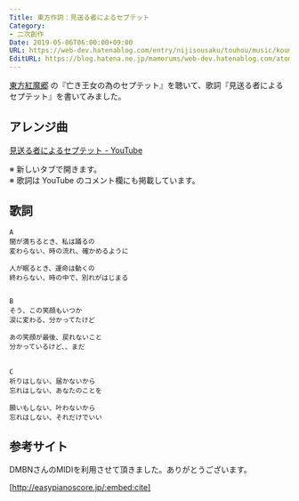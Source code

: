 ```yaml
---
Title: 東方作詞：見送る者によるセプテット
Category:
- 二次創作
Date: 2019-05-06T06:00:00+09:00
URL: https://web-dev.hatenablog.com/entry/nijisousaku/touhou/music/koumakyou/miokuru
EditURL: https://blog.hatena.ne.jp/mamorums/web-dev.hatenablog.com/atom/entry/17680117127114457689
---
```


<a target="_blank" href="https://www16.big.or.jp/~zun/html/th06.html">東方紅魔郷</a> の『亡き王女の為のセプテット』を聴いて、歌詞『見送る者によるセプテット』を書いてみました。


## アレンジ曲
<a target="_blank" href="https://www.youtube.com/watch?v=25ga39xG_pg">見送る者によるセプテット - YouTube</a>

※ 新しいタブで開きます。  
※ 歌詞は YouTube のコメント欄にも掲載しています。


## 歌詞
```
A
闇が満ちるとき、私は踊るの
変わらない、時の流れ、確かめるように

人が眠るとき、運命は動くの
終わらない、時の中で、別れがはじまる


B
そう、この笑顔もいつか
涙に変わる、分かってたけど

あの笑顔が最後、戻れないこと
分かっているけど、、まだ

　
C
祈りはしない、届かないから
忘れはしない、あなたのことを

願いもしない、叶わないから
忘れはしない、それだけでいい
```


## 参考サイト
DMBNさんのMIDIを利用させて頂きました。ありがとうございます。

[http://easypianoscore.jp/:embed:cite]
